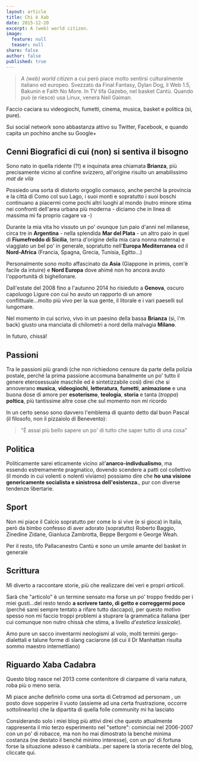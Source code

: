 ```yaml
---
layout: article
title: Chi è Xab
date: 2015-12-20
excerpt: A (web) world citizen.
image: 
  feature: null
  teaser: null
share: false
author: false
published: true
---
```



> _A (web) world citizen_ a cui però piace molto sentirsi culturalmente italiano ed europeo.
Svezzato da Final Fantasy, Dylan Dog, il Web 1.5, Bakunin e Faith No More. In TV tifa Gazebo, nel basket Cantù. Quando può (e riesce) usa Linux, venera Neil Gaiman.

Faccio caciara su videogiochi, fumetti, cinema, musica, basket e politica (si, pure). 

Sui social network sono abbastanza attivo su Twitter, Facebook, e quando capita un pochino anche su Google+

## Cenni Biografici di cui (non) si sentiva il bisogno

Sono nato in quella ridente (?!) e inquinata area chiamata **Brianza**, più precisamente vicino al confine svizzero, all'origine risulto un amabilissimo _mat de vila_

Possiedo una sorta di distorto orgoglio comasco, anche perché la provincia e la città di Como col suo Lago, i suoi monti e sopratutto i suoi boschi continuano a piacermi come pochi altri luoghi al mondo (nutro minore stima nei confronti dell'area urbana più moderna - diciamo che in linea di massima mi fa proprio cagare va -)

Durante la mia vita ho vissuto un po' ovunque (un paio d'anni nel milanese, circa tre in **Argentina** - nella splendida **Mar del Plata** - un altro paio in quel di **Fiumefreddo di Sicilia**, terra d'origine della mia cara nonna materna) e viaggiato un bel po' in generale, sopratutto nell'**Europa Mediterranea** ed il **Nord-Africa** (Francia, Spagna, Grecia, Tunisia, Egitto...)

Personalmente sono molto affascinato da **Asia** (Giappone in primis, com'è facile da intuire) e **Nord Europa** dove ahimé non ho ancora avuto l'opportunità di bighellonare.

Dall'estate del 2008 fino a l'autunno 2014 ho risieduto a **Genova**, oscuro capoluogo Ligure con cui ho avuto un rapporto di un amore conflittuale...molto più vivo per la sua gente, il litorale e i vari paeselli sul lungomare.

Nel momento in cui scrivo, vivo in un paesino della bassa **Brianza** (si, i'm back) giusto una manciata di chilometri a nord della malvagia **Milano**.

In futuro, chissà!

## Passioni
Tra le passioni più grandi (che non richiedono censure da parte della polizia postale, perché la prima passione accomuna banalmente un po' tutto il genere eterosessuale maschile ed è sintetizzabile così) direi che si annoverano **musica**, **videogiochi**, **letteratura**, **fumetti**, **animazione** e una buona dose di amore per **esoterismo**, **teologia**, **storia** e tanta (_troppa_) **poltica**, più tantissime altre cose che sul momento non mi ricordo

In un certo senso sono davvero l'emblema di quanto detto dal buon Pascal (il filosofo, non il pizzaiolo di Benevento):

> "È assai più bello sapere un po' di tutto che saper tutto di una cosa"

## Politica

Politicamente sarei eticamente vicino all'**anarco-indivdualismo**, ma essendo estremamente pragmatico, dovendo scendere a patti col collettivo (il mondo in cui volenti o nolenti viviamo) possiamo dire che **ho una visione genericamente socialista e sinistrosa dell'esistenza.**, pur con diverse tendenze libertarie.

## Sport

Non mi piace il Calcio sopratutto per come lo si vive (e si gioca) in Italia, però da bimbo confesso di aver adorato (sopratutto) Roberto Baggio, Zinedine Zidane, Gianluca Zambrotta, Beppe Bergomi e George Weah.

Per il resto, tifo Pallacanestro Cantù e sono un umile amante del basket in generale

## Scrittura

Mi diverto a raccontare storie, più che realizzare dei veri e propri _articoli_.

Sarà che "articolo" è un termine sensato ma forse un po' troppo freddo per i miei gusti...del resto tendo **a scrivere tanto, di getto e correggermi poco** (perché sarei sempre tentato a rifare tutto daccapo), per questo motivo spesso non mi faccio troppi problemi a stuprare la grammatica italiana (per cui comunque non nutro chissà che stima, a livello _d'estetica lessicale_).

Amo pure un sacco inventarmi neologismi al volo, molti termini gergo-dialettali e talune forme di slang caciarone (di cui il Dr Manhattan risulta sommo maestro internettiano)

## Riguardo Xaba Cadabra

Questo blog nasce nel 2013 come contenitore di ciarpame di varia natura, roba più o meno seria.

Mi piace anche definirlo come una sorta di Cetramod ad personam , un posto dove sopperire il vuoto (assieme ad una certa frustrazione, occorre sottolinearlo) che la dipartita di quella folle community mi ha lasciato

Considerando solo i miei blog più attivi direi che questo attualmente rappresenta il mio terzo esperimento nel "settore": cominciai nel 2006-2007 con un po' di robacce, ma non ho mai dimostrato la benché minima costanza (ne destato il benché minimo interesse), con un po' di fortuna forse la situazione adesso è cambiata...per sapere la storia recente del blog, cliccate qui.
